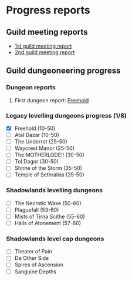 # Progress reports

## Guild meeting reports

* [1st guild meeting report](fox-2021-07-07.md)
* [2nd guild meeting report](fox-2021-07-14.md)

## Guild dungeoneering progress

### Dungeon reports

1. First dungeon report: [Freehold](fox-2021-07-10.md)

### Legacy levelling dungeons progress (1/8)

- [x] Freehold (10-50)
- [ ] Atal'Dazar (10-50)
- [ ] The Underrot (25-50)
- [ ] Waycrest Manor (25-50)
- [ ] The MOTHERLODE!! (30-50)
- [ ] Tol Dagor (30-50)
- [ ] Shrine of the Storm (35-50)
- [ ] Temple of Sethraliss (35-50)

### Shadowlands levelling dungeons

- [ ] The Necrotic Wake (50-60)
- [ ] Plaguefall (53-60)
- [ ] Mists of Tirna Scithe (55-60)
- [ ] Halls of Atonement (57-60)
            
### Shadowlands level cap dungeons
               
- [ ] Theater of Pain
- [ ] De Other Side
- [ ] Spires of Ascension
- [ ] Sanguine Depths
